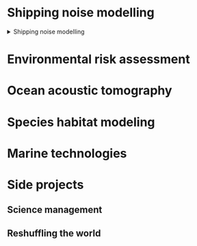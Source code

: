# Shipping noise modelling

<details>
   <summary> Shipping noise modelling </summary>
   <p>
      
   Ship-generated vibrations propagate underwater. [See more...](https://faulanier.github.io/shipping_noise_modelling)
   

   </p>
</details>

<!--
Integrate code wirh pyhthon syntactic color 

```python
print("hello world!")
```

-->


# Environmental risk assessment
# Ocean acoustic tomography
# Species habitat modeling
# Marine technologies

# Side projects
## Science management
## Reshuffling the world
